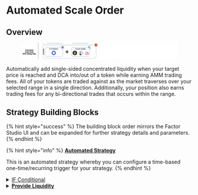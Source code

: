 # Automated Scale Order

## Overview

<figure><img src="../../../.gitbook/assets/image (1) (1) (1) (1) (1).png" alt=""><figcaption></figcaption></figure>

Automatically add single-sided concentrated liquidity when your target price is reached and DCA into/out of a token while earning AMM trading fees. All of your tokens are traded against as the market  traverses over your selected range in a single direction. Additionally, your position also earns trading fees for any bi-directional trades that occurs within the range.

## Strategy Building Blocks

{% hint style="success" %}
The building block order mirrors the Factor Studio UI and can be expanded for further strategy details and parameters.
{% endhint %}

{% hint style="info" %}
[**Automated Strategy**](../../../factor-studio/factor-studio/automated-strategies.md)

This is an automated strategy whereby you can configure a time-based one-time/recurring trigger for your strategy.&#x20;
{% endhint %}

<details>

<summary><a href="../../../factor-studio/factor-studio/conditional-strategies.md">IF Conditional</a></summary>

* This condition will be checked each time this strategy is executed by the automation feature.
* Specify your trigger price and condition for when you want to enter the market
  * Token purchases: Only add liquidity if `marketPrice` is ≤ `targetPrice`
  * Token sales: Only add liquidity if `marketPrice` is ≥ `targetPrice`

</details>

<details>

<summary><a href="../../../factor-studio/studio-contracts/lp-management/"><strong>Provide Liquidity</strong></a></summary>

* Select the token to add.
  * Token purchases: Token to add is the token to swap from.
  * Token sales: Token to add is the token to sell.
* Select the price range to add liquidity to. The selected price range will have to exclude the current market price. The narrower the range, the more liquidity that gets traded at an in-range price.
* Select the token amount.

</details>
